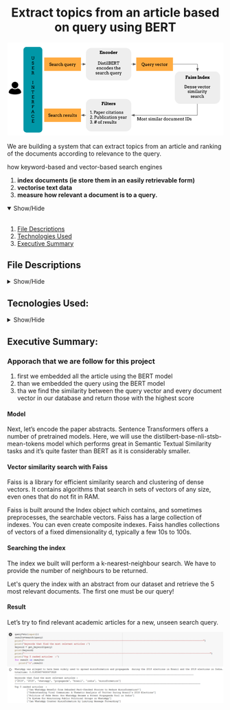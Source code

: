 <h1 align='center'>Extract topics from an article based on query using BERT</h1>

<p align="center">
  <img src="https://github.com/HardikMochi/Assignment/blob/main/images/img.png" width=600>
</p>
We are building a system that can extract topics from an article and ranking of the documents according to relevance to the query. 

how keyword-based and vector-based search engines
 1. <b>index documents (ie store them in an easily retrievable form)</b>
 2. <b> vectorise text data </b>
 3.  <b>measure how relevant a document is to a query.</b>
<details open>
<summary>Show/Hide</summary>
<br>

1. [ File Descriptions ](#File_Description)
2. [ Technologies Used ](#Technologies_Used)    
3. [ Executive Summary ](#Executive_Summary)

## File Descriptions
<details>
<a name="File_Description"></a>
<summary>Show/Hide</summary>
<br>
    
* <strong>[ Data ](https://github.com/HardikMochi/Assignment/tree/main/data)</strong>: folder containing csv file
* <strong>[ models ](https://github.com/HardikMochi/Assignment/tree/main/models)</strong>: folder containing faiss_index.pickle which used in Assignment_App.ipynb
* <strong>[ video ](https://github.com/HardikMochi/Assignment/tree/main/video)</strong>: folder contain the sample video of app 
* <strong>[ Assignment_App.ipynb ](https://github.com/HardikMochi/Assignment/blob/main/Assignment_App.ipynb)</strong>: This file is used to create app in streamlit
* <strong>[utils.py ](https://github.com/HardikMochi/Assignment/blob/main/utils.py)</strong>: this file contain some usefull function


</details>

## Tecnologies Used:
<details>
<a name="Technologies_Used"></a>
<summary>Show/Hide</summary>
<br>
    
* <strong>Python</strong>
* <strong>Pandas</strong>
* <strong>Numpy</strong>
* <strong>sentence_transformers</strong>
* <strong>Pytorch</strong>
* <strong>faiss</strong>
* <strong>streamlit</strong>
</details>


<a name="Executive_Summary"></a>
## Executive Summary:

### Apporach that we are follow for this project
1. first we embedded all the article using the BERT model
2. than we embedded the query using the BERT model
3. tha we find the similarity between the query vector and every document vector in our database and return those with the highest score

#### Model
Next, let’s encode the paper abstracts. Sentence Transformers offers a number of pretrained models. Here, we will use the distilbert-base-nli-stsb-mean-tokens model which performs great in Semantic Textual Similarity tasks and it’s quite faster than BERT as it is considerably smaller.

#### Vector similarity search with Faiss
Faiss is a library for efficient similarity search and clustering of dense vectors. It contains algorithms that search in sets of vectors of any size, even ones that do not fit in RAM.

Faiss is built around the Index object which contains, and sometimes preprocesses, the searchable vectors. Faiss has a large collection of indexes. You can even create composite indexes. Faiss handles collections of vectors of a fixed dimensionality d, typically a few 10s to 100s.

#### Searching the index
The index we built will perform a k-nearest-neighbour search. We have to provide the number of neighbours to be returned.

Let's query the index with an abstract from our dataset and retrieve the 5 most relevant documents. The first one must be our query!

#### Result 
Let’s try to find relevant academic articles for a new, unseen search query.
<p align="center">
  <img src="https://github.com/HardikMochi/Assignment/blob/main/images/2.PNG" width=600>
</p>

